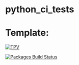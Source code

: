 # python_ci_tests

# Template:
[![TPV](https://circleci.com/gh/TPV/PYTHONCITEST.svg?style=shield)](https://github.com/caiocrux/python_ci_tests/runs/534749080)

[![Packages Build Status](https://circleci.com/gh/caiocrux/python_ci_tests/tree/master.svg?style=shield)](https://circleci.com/gh/caiocrux/python_ci_tests)

